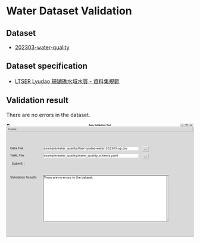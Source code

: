 # Water Dataset Validation

## Dataset

- [202303-water-quality](https://data.depositar.io/dataset/ltser-lyudao-water/resource/0a96959b-1409-4803-b2a1-71e8dd272632)

## Dataset specification

- [LTSER Lyudao 珊瑚礁水域水質 - 資料集規範](https://data.depositar.io/dataset/ltser-dataset-specification/resource/5ee79701-ef83-4d0f-a8f3-9eb4b0e4a0f9)

## Validation result

There are no errors in the dataset.

![](_static/water_quality.png)